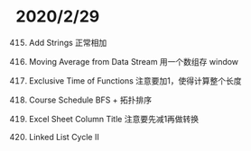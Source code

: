 # 2020/2/29

415. Add Strings
正常相加

346. Moving Average from Data Stream
用一个数组存 window

636. Exclusive Time of Functions
注意要加1，使得计算整个长度

207. Course Schedule
BFS + 拓扑排序

168. Excel Sheet Column Title
注意要先减1再做转换

142. Linked List Cycle II